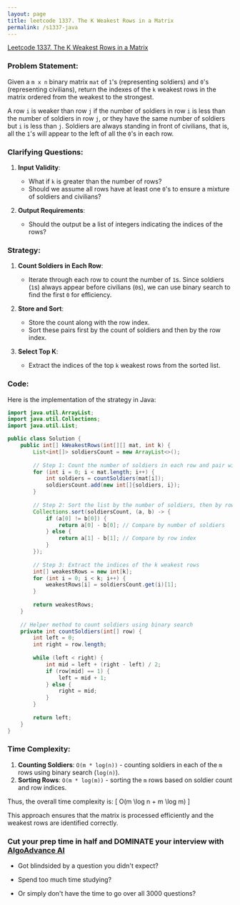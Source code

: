 ```yaml
---
layout: page
title: leetcode 1337. The K Weakest Rows in a Matrix
permalink: /s1337-java
---
```

[Leetcode 1337. The K Weakest Rows in a Matrix](https://algoadvance.github.io/algoadvance/l1337)
### Problem Statement:

Given a `m x n` binary matrix `mat` of `1`'s (representing soldiers) and `0`'s (representing civilians), return the indexes of the `k` weakest rows in the matrix ordered from the weakest to the strongest.

A row `i` is weaker than row `j` if the number of soldiers in row `i` is less than the number of soldiers in row `j`, or they have the same number of soldiers but `i` is less than `j`. Soldiers are always standing in front of civilians, that is, all the `1`'s will appear to the left of all the `0`'s in each row.

### Clarifying Questions:

1. **Input Validity**: 
   - What if `k` is greater than the number of rows? 
   - Should we assume all rows have at least one `0`'s to ensure a mixture of soldiers and civilians?

2. **Output Requirements**:
   - Should the output be a list of integers indicating the indices of the rows?

### Strategy:

1. **Count Soldiers in Each Row**:
   - Iterate through each row to count the number of `1`s. Since soldiers (`1`s) always appear before civilians (`0`s), we can use binary search to find the first `0` for efficiency.

2. **Store and Sort**:
   - Store the count along with the row index.
   - Sort these pairs first by the count of soldiers and then by the row index.

3. **Select Top K**:
   - Extract the indices of the top `k` weakest rows from the sorted list.

### Code:

Here is the implementation of the strategy in Java:

```java
import java.util.ArrayList;
import java.util.Collections;
import java.util.List;

public class Solution {
    public int[] kWeakestRows(int[][] mat, int k) {
        List<int[]> soldiersCount = new ArrayList<>();
        
        // Step 1: Count the number of soldiers in each row and pair with the row index
        for (int i = 0; i < mat.length; i++) {
            int soldiers = countSoldiers(mat[i]);
            soldiersCount.add(new int[]{soldiers, i});
        }
        
        // Step 2: Sort the list by the number of soldiers, then by row index
        Collections.sort(soldiersCount, (a, b) -> {
            if (a[0] != b[0]) {
                return a[0] - b[0]; // Compare by number of soldiers
            } else {
                return a[1] - b[1]; // Compare by row index
            }
        });
        
        // Step 3: Extract the indices of the k weakest rows
        int[] weakestRows = new int[k];
        for (int i = 0; i < k; i++) {
            weakestRows[i] = soldiersCount.get(i)[1];
        }
        
        return weakestRows;
    }
    
    // Helper method to count soldiers using binary search
    private int countSoldiers(int[] row) {
        int left = 0;
        int right = row.length;
        
        while (left < right) {
            int mid = left + (right - left) / 2;
            if (row[mid] == 1) {
                left = mid + 1;
            } else {
                right = mid;
            }
        }
        
        return left;
    }
}
```

### Time Complexity:

1. **Counting Soldiers**: `O(m * log(n))` - counting soldiers in each of the `m` rows using binary search (`log(n)`).
2. **Sorting Rows**: `O(m * log(m))` - sorting the `m` rows based on soldier count and row indices.

Thus, the overall time complexity is:
\[ O(m \log n + m \log m) \]

This approach ensures that the matrix is processed efficiently and the weakest rows are identified correctly.


### Cut your prep time in half and DOMINATE your interview with [AlgoAdvance AI](https://algoAdvance.com)

- Got blindsided by a question you didn't expect?

- Spend too much time studying?

- Or simply don't have the time to go over all 3000 questions?

